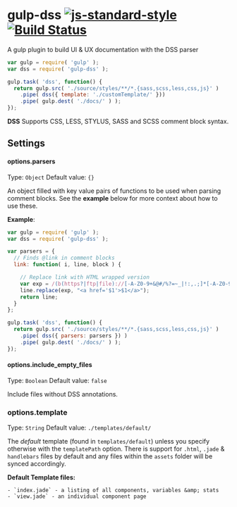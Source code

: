 # gulp-dss [![js-standard-style](https://img.shields.io/badge/code%20style-standard-brightgreen.svg)](http://standardjs.com/) [![Build Status](https://secure.travis-ci.org/DSSWG/gulp-dss.png?branch=master)](http://travis-ci.org/DSSWG/gulp-dss)

A gulp plugin to build UI &amp; UX documentation with the DSS parser

```javascript
var gulp = require( 'gulp' );
var dss = require( 'gulp-dss' );

gulp.task( 'dss', function() {
  return gulp.src( './source/styles/**/*.{sass,scss,less,css,js}' )
    .pipe( dss({ template: './customTemplate/' }))
    .pipe( gulp.dest( './docs/' ) );
});
```

**DSS** Supports CSS, LESS, STYLUS, SASS and SCSS comment block syntax.

## Settings

#### options.parsers

Type: `Object`
Default value: `{}`

An object filled with key value pairs of functions to be used when parsing comment blocks. See the **example** below for more context about how to use these.

**Example**:

```javascript
var gulp = require( 'gulp' );
var dss = require( 'gulp-dss' );

var parsers = { 
  // Finds @link in comment blocks
  link: function( i, line, block ) {

    // Replace link with HTML wrapped version
    var exp = /(b(https?|ftp|file)://[-A-Z0-9+&@#/%?=~_|!:,.;]*[-A-Z0-9+&@#/%=~_|])/ig;
    line.replace(exp, "<a href='$1'>$1</a>");
    return line;
  }
};

gulp.task( 'dss', function() {
  return gulp.src( './source/styles/**/*.{sass,scss,less,css,js}' )
    .pipe( dss({ parsers: parsers }) )
    .pipe( gulp.dest( './docs/' ) );
});
```

#### options.include_empty_files

Type: `Boolean`
Default value: `false`

Include files without DSS annotations.

### options.template

Type: `String`
Default value: `./templates/default/`

The *default* template (found in `templates/default`) unless you specify otherwise with the `templatePath` option. There is support for `.html`, `.jade` &amp; `handlebars` files by default and any files within the `assets` folder will be synced accordingly. 

**Default Template files:**

    - `index.jade` - a listing of all components, variables &amp; stats
    - `view.jade` - an individual component page 

